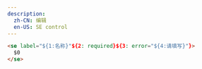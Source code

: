 ```yaml
---
description:
  zh-CN: 编辑
  en-US: SE control
---
```


```html
<se label="${1:名称}"${2: required}${3: error="${4:请填写}"}>
  $0
</se>
```